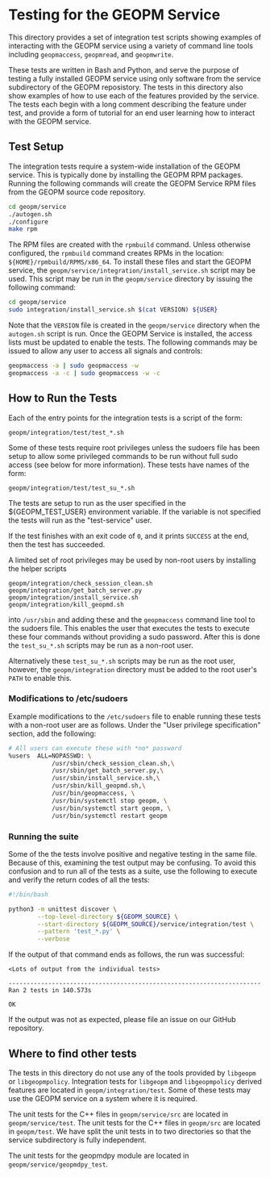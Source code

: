 # Testing for the GEOPM Service

This directory provides a set of integration test scripts showing
examples of interacting with the GEOPM service using a variety of
command line tools including `geopmaccess`, `geopmread`, and
`geopmwrite`.

These tests are written in Bash and Python, and serve the purpose of
testing a fully installed GEOPM service using only software from the
service subdirectory of the GEOPM reposistory.  The tests in this
directory also show examples of how to use each of the features
provided by the service.  The tests each begin with a long comment
describing the feature under test, and provide a form of tutorial for
an end user learning how to interact with the GEOPM service.


## Test Setup

The integration tests require a system-wide installation of the GEOPM
service.  This is typically done by installing the GEOPM RPM packages.
Running the following commands will create the GEOPM Service RPM files
from the GEOPM source code repository.

```bash
cd geopm/service
./autogen.sh
./configure
make rpm
```

The RPM files are created with the `rpmbuild` command.  Unless
otherwise configured, the `rpmbuild` command creates RPMs in the
location: `${HOME}/rpmbuild/RPMS/x86_64`.  To install these files and
start the GEOPM service, the
`geopm/service/integration/install_service.sh` script may be used.
This script may be run in the `geopm/service` directory by issuing the
following command:

```bash
cd geopm/service
sudo integration/install_service.sh $(cat VERSION) ${USER}
```

Note that the `VERSION` file is created in the `geopm/service`
directory when the `autogen.sh` script is run.  Once the GEOPM Service
is installed, the access lists must be updated to enable the tests.
The following commands may be issued to allow any user to access all
signals and controls:

```bash
geopmaccess -a | sudo geopmaccess -w
geopmaccess -a -c | sudo geopmaccess -w -c
```

## How to Run the Tests

Each of the entry points for the integration tests is a script of the
form:

    geopm/integration/test/test_*.sh

Some of these tests require root privileges unless the sudoers file
has been setup to allow some privileged commands to be run without
full sudo access (see below for more information).  These tests have
names of the form:

    geopm/integration/test/test_su_*.sh

The tests are setup to run as the user specified in the
${GEOPM_TEST_USER} environment variable.  If the variable is not
specified the tests will run as the "test-service" user.

If the test finishes with an exit code of `0`, and it prints `SUCCESS`
at the end, then the test has succeeded.

A limited set of root privileges may be used by non-root users by
installing the helper scripts

    geopm/integration/check_session_clean.sh
    geopm/integration/get_batch_server.py
    geopm/integration/install_service.sh
    geopm/integration/kill_geopmd.sh

into `/usr/sbin` and adding these and the `geopmaccess` command line
tool to the sudoers file.  This enables the user that executes the
tests to execute these four commands without providing a sudo password.
After this is done the `test_su_*.sh` scripts may be run as a non-root
user.

Alternatively these `test_su_*.sh` scripts may be run as the root
user, however, the `geopm/integration` directory must be added to the
root user's `PATH` to enable this.

### Modifications to /etc/sudoers

Example modifications to the `/etc/sudoers` file to enable running
these tests with a non-root user are as follows.  Under the "User
privilege specification" section, add the following:

```bash
# All users can execute these with *no* password
%users  ALL=NOPASSWD: \
            /usr/sbin/check_session_clean.sh,\
            /usr/sbin/get_batch_server.py,\
            /usr/sbin/install_service.sh,\
            /usr/sbin/kill_geopmd.sh,\
            /usr/bin/geopmaccess, \
            /usr/bin/systemctl stop geopm, \
            /usr/bin/systemctl start geopm, \
            /usr/bin/systemctl restart geopm
```

### Running the suite

Some of the the tests involve positive and negative testing in the
same file.  Because of this, examining the test output may be
confusing.  To avoid this confusion and to run all of the tests as a
suite, use the following to execute and verify the return codes of all
the tests:

```bash
#!/bin/bash

python3 -m unittest discover \
        --top-level-directory ${GEOPM_SOURCE} \
        --start-directory ${GEOPM_SOURCE}/service/integration/test \
        --pattern 'test_*.py' \
        --verbose
```

If the output of that command ends as follows, the run was successful:
```
<Lots of output from the individual tests>

----------------------------------------------------------------------
Ran 2 tests in 140.573s

OK
```

If the output was not as expected, please file an issue on our GitHub
repository.

Where to find other tests
-------------------------

The tests in this directory do not use any of the tools provided by
`libgeopm` or `libgeopmpolicy`.  Integration tests for `libgeopm` and
`libgeopmpolicy` derived features are located in
`geopm/integration/test`.  Some of these tests may use the GEOPM
service on a system where it is required.

The unit tests for the C++ files in `geopm/service/src` are located in
`geopm/service/test`.  The unit tests for the C++ files in `geopm/src`
are located in `geopm/test`.  We have split the unit tests in to two
directories so that the service subdirectory is fully independent.

The unit tests for the geopmdpy module are located in
`geopm/service/geopmdpy_test`.

